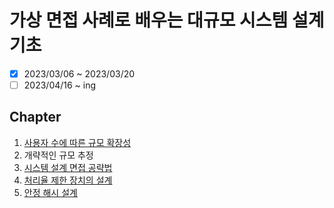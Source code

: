 # 가상 면접 사례로 배우는 대규모 시스템 설계 기초

- [x] 2023/03/06 ~ 2023/03/20
- [ ] 2023/04/16 ~ ing

## Chapter

1. [사용자 수에 따른 규모 확장성](./chapter01.md)
2. 개략적인 규모 추정
3. [시스템 설계 면접 공략법](./chapter03.md)
4. [처리율 제한 장치의 설계](./chapter04.md)
5. [안정 해시 설계](./chapter05.md)
